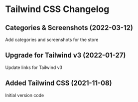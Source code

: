 # Tailwind CSS Changelog

## Categories & Screenshots (2022-03-12)
Add categories and screenshots for the store

## Upgrade for Tailwind v3 (2022-01-27)
Update links for Tailwind v3 

## Added Tailwind CSS (2021-11-08)
Initial version code